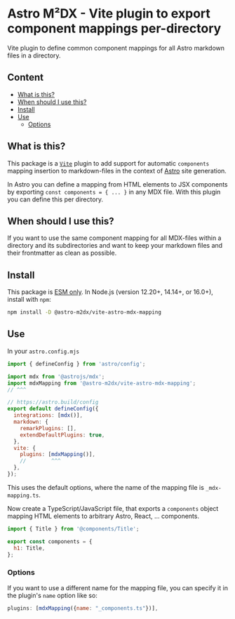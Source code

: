 # Astro M²DX - Vite plugin to export component mappings per-directory

Vite plugin to define common component mappings for all Astro markdown files in a directory.

## Content <!-- omit in toc -->

- [What is this?](#what-is-this)
- [When should I use this?](#when-should-i-use-this)
- [Install](#install)
- [Use](#use)
  - [Options](#options)

## What is this?

This package is a [`Vite`](https://vitejs.dev/guide/api-plugin.html) plugin to add support for automatic `components` mapping insertion to markdown-files in the context of [Astro](https://docs.astro.build/en/guides/integrations-guide/mdx) site generation.

In Astro you can define a mapping from HTML elements to JSX components by exporting `const components = { ... }` in any MDX file. With this plugin you can define this per directory.

## When should I use this?

If you want to use the same component mapping for all MDX-files within a directory and its subdirectories and want to keep your markdown files and their frontmatter as clean as possible.

## Install

This package is [ESM only](https://gist.github.com/sindresorhus/a39789f98801d908bbc7ff3ecc99d99c).
In Node.js (version 12.20+, 14.14+, or 16.0+), install with `npm`:

```sh
npm install -D @astro-m2dx/vite-astro-mdx-mapping
```

## Use

In your `astro.config.mjs`

```js
import { defineConfig } from 'astro/config';

import mdx from '@astrojs/mdx';
import mdxMapping from '@astro-m2dx/vite-astro-mdx-mapping';
// ^^^

// https://astro.build/config
export default defineConfig({
  integrations: [mdx()],
  markdown: {
    remarkPlugins: [],
    extendDefaultPlugins: true,
  },
  vite: {
    plugins: [mdxMapping()],
    //        ^^^
  },
});
```

This uses the default options, where the name of the mapping file is `_mdx-mapping.ts`.

Now create a TypeScript/JavaScript file, that exports a `components` object mapping HTML elements to arbitrary Astro, React, ... components.

```js
import { Title } from '@components/Title';

export const components = {
  h1: Title,
};
```

### Options

If you want to use a different name for the mapping file, you can specify it in the plugin's `name` option like so:

```js
plugins: [mdxMapping({name: "_components.ts"})],
```
